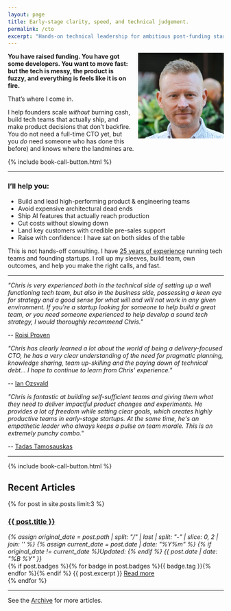 ```yaml
---
layout: page
title: Early-stage clarity, speed, and technical judgement.
permalink: /cto
excerpt: "Hands-on technical leadership for ambitious post-funding startups. Build the right things faster, with the right people, without hiring the wrong full-time exec too early."
---
```


<script>
if (window.location.search.includes('?thanks')) {
  document.write(`
    <div class="bg-green-50 border-l-4 rounded-lg border-green-500 text-green-700 p-4 mb-8" role="alert">
      <p class="font-bold">Thanks for booking!</p>
      <div>Looking forward to our call.</div>
    </div>
  `);
}
</script>

<img alt='Chris Parsons' src='/assets/img/chris-headshot-2022-cropped.jpg' class='rounded-lg' style='margin: 0 0 1em 1em; float: right; width:200px'/>

**You have raised funding. You have got some developers. You want to move fast: but the tech is messy, the product is fuzzy, and everything is feels like it is on fire.**

That’s where I come in.

I help founders scale *without* burning cash, build tech teams that actually ship, and make product decisions that don’t backfire.  
You do not need a full-time CTO yet, but you *do* need someone who has done this before) and knows where the landmines are.

{% include book-call-button.html %}

---

### I’ll help you:

- Build and lead high-performing product & engineering teams  
- Avoid expensive architectural dead ends  
- Ship AI features that actually reach production  
- Cut costs without slowing down  
- Land key customers with credible pre-sales support  
- Raise with confidence: I have sat on both sides of the table 

This is not hands-off consulting. I have [25 years of experience](/) running tech teams and founding startups. I roll up my sleeves, build team, own outcomes, and help you make the right calls, and fast.

---

_"Chris is very experienced both in the technical side of setting up a well functioning tech team, but also in the business side, possessing a keen eye for strategy and a good sense for what will and will not work in any given environment. If you're a startup looking for someone to help build a great team, or you need someone experienced to help develop a sound tech strategy, I would thoroughly recommend Chris."_

-- [Roisi Proven](https://www.linkedin.com/in/roisiproven/)

_"Chris has clearly learned a *lot* about the world of being a delivery-focused CTO, he has a very clear understanding of the need for pragmatic planning, knowledge sharing, team up-skilling and the paying down of technical debt... I hope to continue to learn from Chris' experience."_

-- [Ian Ozsvald](https://www.linkedin.com/in/ianozsvald/)

_"Chris is fantastic at building self-sufficient teams and giving them what they need to deliver impactful product changes and experiments. He provides a lot of freedom while setting clear goals, which creates highly productive teams in early-stage startups. At the same time, he's an empathetic leader who always keeps a pulse on team morale. This is an extremely punchy combo."_

-- [Tadas Tamosauskas](https://www.linkedin.com/in/tamosauskas/)

---

{% include book-call-button.html %}

## Recent Articles

{% for post in site.posts limit:3 %}
   <div class="post-preview py-4">
   <h3><a href="{{ site.baseurl }}{{ post.url }}">{{ post.title }}</a></h3>

   <div style='font-style: italic' class="pb-1 post-date">
   {% assign original_date = post.path | split: "/" | last | split: "-" | slice: 0, 2 | join: '' %}
   {% assign current_date = post.date | date: "%Y%m" %}
   {% if original_date != current_date %}Updated: {% endif %}
   {{ post.date | date: "%B %Y" }}
   </div>
   {% if post.badges %}{% for badge in post.badges %}<span class="badge badge-{{ badge.type }}">{{ badge.tag }}</span>{% endfor %}{% endif %}
   {{ post.excerpt }}
   <a class='underline' href="{{ site.baseurl }}{{ post.url }}">Read more</a>
   </div>
{% endfor %}

<hr>

See the <a href="{{ site.baseurl }}/all/">Archive</a> for more articles. 